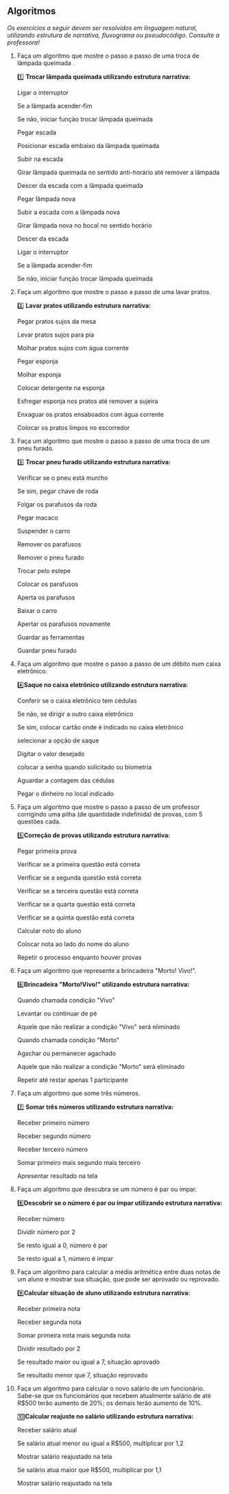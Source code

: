 ## Algoritmos

_Os exercícios a seguir devem ser resolvidos em linguagem natural, utilizando estrutura de narrativa, fluxograma ou pseudocódigo. Consulte a professora!_

1. Faça um algoritmo que mostre o passo a passo de uma troca de lâmpada queimada .

   :one: **Trocar lâmpada queimada utilizando estrutura narrativa:**

   Ligar o interruptor

   Se a lâmpada acender-fim

   Se não, iniciar função trocar lâmpada queimada

   Pegar escada

   Posicionar escada embaixo da lâmpada queimada

   Subir na escada

   Girar lâmpada queimada no sentido anti-horário até remover a lâmpada

   Descer da escada com a lâmpada queimada

   Pegar lâmpada nova

   Subir a escada com a lâmpada nova

   Girar lâmpada nova no bocal no sentido horário

   Descer da escada

   Ligar o interruptor

   Se a lâmpada acender-fim

   Se não, iniciar função trocar lâmpada queimada

   

2. Faça um algoritmo que mostre o passo a passo de uma lavar pratos.

    :two: **Lavar pratos utilizando estrutura narrativa:**

   Pegar pratos sujos da mesa

   Levar pratos sujos para pia

   Molhar pratos sujos com água corrente

   Pegar esponja

   Molhar esponja

   Colocar detergente na esponja

   Esfregar esponja nos pratos até remover a sujeira

   Enxaguar os pratos ensaboados com água corrente

   Colocar os pratos limpos no escorredor

   

3. Faça um algoritmo que mostre o passo a passo de uma troca de um pneu furado.

   :three: **Trocar pneu furado utilizando estrutura narrativa:**

   Verificar se o pneu está murcho

   Se sim, pegar chave de roda

   Folgar os parafusos da roda

   Pegar macaco

   Suspender o carro

   Remover os parafusos

   Remover o pneu furado

   Trocar pelo estepe

   Colocar os parafusos

   Aperta os parafusos

   Baixar o carro

   Apertar os parafusos novamente

   Guardar as ferramentas

   Guardar pneu furado

   

4. Faça um algoritmo que mostre o passo a passo de um débito num caixa eletrônico.

   :four:**Saque no caixa eletrônico utilizando estrutura narrativa:**

   Conferir se o caixa eletrônico tem cédulas

   Se não, se dirigir a outro caixa eletrônico

   Se sim, colocar cartão onde é indicado no caixa eletrônico

   selecionar a opção de saque

   Digitar o valor desejado

   colocar a senha quando solicitado ou biometria

   Aguardar a contagem das cédulas

   Pegar o dinheiro no local indicado

   

5. Faça um algoritmo que mostre o passo a passo de um professor corrigindo uma pilha (de quantidade indefinida) de provas, com 5 questões cada.

   :five:**Correção de provas utilizando estrutura narrativa:**

   Pegar  primeira prova

   Verificar se a primeira questão está correta

   Verificar se a segunda questão está correta

   Verificar se a terceira questão está correta

   Verificar se a quarta questão está correta

   Verificar se a quinta questão está correta

   Calcular noto do aluno

   Colocar nota ao lado do nome do aluno

   Repetir o processo enquanto houver provas

   

6. Faça um algoritmo que represente a brincadeira "Morto! Vivo!".

   :six:**Brincadeira "Morto!Vivo!" utilizando estrutura narrativa:**

   Quando chamada condição "Vivo"

   Levantar ou continuar de pé

   Aquele que não realizar a condição "Vivo" será eliminado

   Quando chamada condição "Morto"

   Agachar ou permanecer agachado

   Aquele que não realizar a condição "Morto" será eliminado

   Repetir até restar apenas 1 participante

   

7. Faça um algoritmo que some três números.

   :seven: **Somar três números utilizando estrutura narrativa:**

   Receber primeiro número

   Receber segundo número

   Receber terceiro número

   Somar primeiro mais segundo mais terceiro

   Apresentar resultado na tela

   

8. Faça um algoritmo que descubra se um número é par ou ímpar.

   :eight:**Descobrir se o número é par ou ímpar utilizando estrutura narrativa:**

   Receber número

   Dividir número por 2

   Se resto igual a 0,  número é par

   Se resto igual a 1, número é ímpar

   

9. Faça um algoritmo para calcular a média aritmética entre duas notas de um aluno e mostrar sua situação, que pode ser aprovado ou reprovado.

   :nine:**Calcular situação de aluno utilizando estrutura narrativa:**

   Receber primeira nota

   Receber segunda nota

   Somar primeira nota mais segunda nota

   Dividir resultado por 2

   Se resultado maior ou igual a 7, situação aprovado

   Se resultado menor que 7, situação reprovado

   

10. Faça um algoritmo para calcular o novo salário de um funcionário. Sabe-se que os funcionários que recebem atualmente salário de até R$500 terão aumento de 20%; os demais terão aumento de 10%.

    :keycap_ten:**Calcular reajuste no salário utilizando estrutura narrativa:**

    Receber salário atual

    Se salário atual menor ou igual a R$500, multiplicar por 1,2

    Mostrar salário reajustado na tela

    Se salário atua maior que R$500, multiplicar por 1,1

    Mostrar salário reajustado na tela
